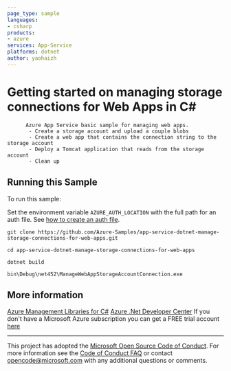 ```yaml
---
page_type: sample
languages:
- csharp
products:
- azure
services: App-Service
platforms: dotnet
author: yaohaizh
---
```


# Getting started on managing storage connections for Web Apps in C# #

          Azure App Service basic sample for managing web apps.
           - Create a storage account and upload a couple blobs
           - Create a web app that contains the connection string to the storage account
           - Deploy a Tomcat application that reads from the storage account
           - Clean up


## Running this Sample ##

To run this sample:

Set the environment variable `AZURE_AUTH_LOCATION` with the full path for an auth file. See [how to create an auth file](https://github.com/Azure/azure-libraries-for-net/blob/master/AUTH.md).

    git clone https://github.com/Azure-Samples/app-service-dotnet-manage-storage-connections-for-web-apps.git

    cd app-service-dotnet-manage-storage-connections-for-web-apps

    dotnet build

    bin\Debug\net452\ManageWebAppStorageAccountConnection.exe

## More information ##

[Azure Management Libraries for C#](https://github.com/Azure/azure-sdk-for-net/tree/Fluent)
[Azure .Net Developer Center](https://azure.microsoft.com/en-us/develop/net/)
If you don't have a Microsoft Azure subscription you can get a FREE trial account [here](http://go.microsoft.com/fwlink/?LinkId=330212)

---

This project has adopted the [Microsoft Open Source Code of Conduct](https://opensource.microsoft.com/codeofconduct/). For more information see the [Code of Conduct FAQ](https://opensource.microsoft.com/codeofconduct/faq/) or contact [opencode@microsoft.com](mailto:opencode@microsoft.com) with any additional questions or comments.